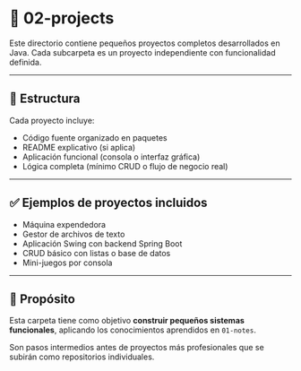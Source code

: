 # 🚀 02-projects

Este directorio contiene pequeños proyectos completos desarrollados en Java. Cada subcarpeta es un proyecto independiente con funcionalidad definida.

---

## 📂 Estructura

Cada proyecto incluye:
- Código fuente organizado en paquetes
- README explicativo (si aplica)
- Aplicación funcional (consola o interfaz gráfica)
- Lógica completa (mínimo CRUD o flujo de negocio real)

---

## ✅ Ejemplos de proyectos incluidos

- Máquina expendedora
- Gestor de archivos de texto
- Aplicación Swing con backend Spring Boot
- CRUD básico con listas o base de datos
- Mini-juegos por consola

---

## 🎯 Propósito

Esta carpeta tiene como objetivo **construir pequeños sistemas funcionales**, aplicando los conocimientos aprendidos en `01-notes`.

Son pasos intermedios antes de proyectos más profesionales que se subirán como repositorios individuales.

